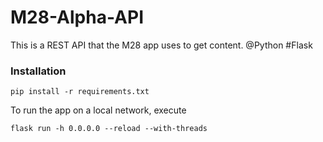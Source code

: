 # M28-Alpha-API
This is a REST API that the M28 app uses to get content. @Python #Flask

### Installation

```shell
pip install -r requirements.txt
```

To run the app on a local network, execute

```shell
flask run -h 0.0.0.0 --reload --with-threads
```
